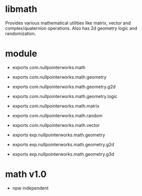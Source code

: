 # libmath
Provides various mathematical utilities like matrix, vector and complex/quaternion operations. Also has 2d geometry logic and randomization. 

# module
* exports com.nullpointerworks.math
* exports com.nullpointerworks.math.geometry
* exports com.nullpointerworks.math.geometry.g2d
* exports com.nullpointerworks.math.geometry.logic
* exports com.nullpointerworks.math.matrix
* exports com.nullpointerworks.math.random
* exports com.nullpointerworks.math.vector
	
* exports exp.nullpointerworks.math.geometry
* exports exp.nullpointerworks.math.geometry.g2d
* exports exp.nullpointerworks.math.geometry.g3d

# math v1.0
* npw independent
